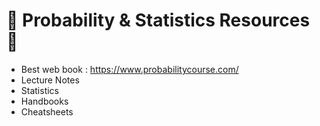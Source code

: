 # 🎲 Probability & Statistics Resources 🎲
- Best web book : https://www.probabilitycourse.com/
- Lecture Notes
- Statistics
- Handbooks
- Cheatsheets

